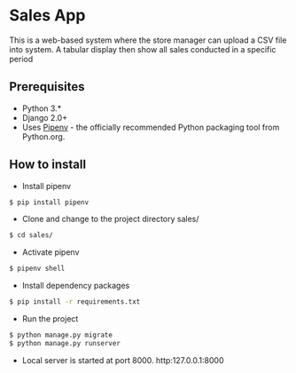 # Sales App

This is a web-based system where the store manager can upload a CSV file into system.
A tabular display then show all sales conducted in a specific period 

## Prerequisites
- Python 3.*
- Django 2.0+
- Uses [Pipenv](https://github.com/kennethreitz/pipenv) - the officially recommended Python packaging tool from Python.org.



## How to install

- Install pipenv 
```bash
$ pip install pipenv
```
- Clone and change to the project directory sales/
```bash
$ cd sales/
```
- Activate pipenv
```bash
$ pipenv shell
```

- Install dependency packages
```bash
$ pip install -r requirements.txt
```
- Run the project 
```bash
$ python manage.py migrate
$ python manage.py runserver
```

- Local server is started at port 8000. http:127.0.0.1:8000




